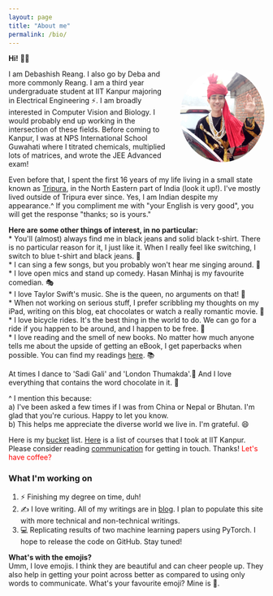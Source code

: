 ```yaml
---
layout: page
title: "About me"
permalink: /bio/
---
```

**Hi!** 🙆🏻‍
<br>
<p><a href="https://www.instagram.com/reangdeba_/" target="_blank"><img src="/assets/images/profile.jpg" style="float: right; max-width: 33%; margin: 0 0 1em 2em; border-radius: 50%"></a></p>
<p>I am Debashish Reang. I also go by Deba and more commonly Reang. I am a third year undergraduate student at IIT Kanpur majoring in Electrical Engineering ⚡. I am broadly interested in Computer Vision and Biology. I would probably end up working in the intersection of these fields. Before coming to Kanpur, I was at NPS International School Guwahati where I titrated chemicals, multiplied lots of matrices, and wrote the JEE Advanced exam!</p>

Even before that, I spent the first 16 years of my life living in a small state known as [Tripura](https://en.wikipedia.org/wiki/Tripura), in the North Eastern part of India (look it up!). I've mostly lived outside of Tripura ever since. Yes, I am Indian despite my appearance.^ If you compliment me with "your English is very good", you will get the response "thanks; so is yours."

**Here are some other things of interest, in no particular:**
<br>
\* You'll (almost) always find me in black jeans and solid black t-shirt. There is no particular reason for it, I just like it. When I really feel like switching, I switch to blue t-shirt and black jeans. 👘
<br>
\* I can sing a few songs, but you probably won't hear me singing around. 🎼
<br>
\* I love open mics and stand up comedy. Hasan Minhaj is my favourite comedian. 🎭
<br>
\* I love Taylor Swift's music. She is the queen, no arguments on that! 🎼
<br>
\* When not working on serious stuff, I prefer scribbling my thoughts on my iPad, writing on this blog, eat chocolates or watch a really romantic movie. 🍿
<br>
\* I love bicycle rides. It's the best thing in the world to do. We can go for a ride if you happen to be around, and I happen to be free. 🚴
<br>
\* I love reading and the smell of new books. No matter how much anyone tells me about the upside of getting an eBook, I get paperbacks when possible. You can find my readings [here](/reads/). 📚

At times I dance to 'Sadi Gali' and 'London Thumakda'.💃 And I love everything that contains the word chocolate in it. 🍫

^ I mention this because:
<br>
a) I've been asked a few times if I was from China or Nepal or Bhutan. I'm glad that you're curious. Happy to let you know.
<br>
b) This helps me appreciate the diverse world we live in. I'm grateful. :smile:

Here is my [bucket](/bucket/) list. [Here](/courses/) is a list of courses that I took at IIT Kanpur. Please consider reading [communication](/communication/) for getting in touch. Thanks! <span style="color: red">Let's have coffee?</span>

### What I'm working on
1. ⚡ Finishing my degree on time, duh!
2. ✍️ I love writing. All of my writings are in [blog](/blog). I plan to populate this site with more technical and non-technical writings.
3. 💻 Replicating results of two machine learning papers using PyTorch. I hope to release the code on GitHub. Stay tuned!

**What's with the emojis?**<br>
Umm, I love emojis. I think they are beautiful and can cheer people up. They also help in getting your point across better as compared to using only words to communicate. What's your favourite emoji? Mine is 🍫.
